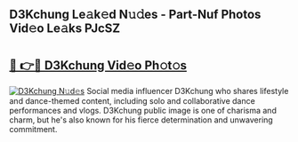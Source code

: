 ## D3Kchung Le𝚊k𝚎d N𝚞𝚍es - Part-Nuf Photos Vid𝚎o Le𝚊ks PJcSZ

# <h2><a href="http://fbed049.evod.top/?m=D3Kchung">🔗 👉🔴 D3Kchung Vid𝚎o Ph𝚘t𝚘s</a></h2>

[![D3Kchung N𝚞d𝚎s](https://i.imgur.com/8V9OHl7.gif)](http://fbed049.evod.top/?m=D3Kchung)
Social media influencer D3Kchung who shares lifestyle and dance-themed content, including solo and collaborative dance performances and vlogs. D3Kchung public image is one of charisma and charm, but he's also known for his fierce determination and unwavering commitment. 
